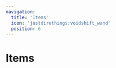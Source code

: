 ```yaml
---
navigation:
  title: 'Items'
  icon: 'justdirethings:voidshift_wand'
  position: 6
---
```


# Items

<SubPages />
